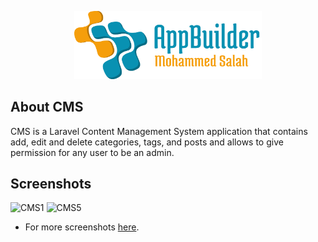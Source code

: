 
<p align="center"><img src="logo-repo.png" width="300"></p>


## About CMS

CMS is a Laravel Content Management System application that contains add, edit and delete categories, tags, and posts and allows to give permission for any user to be an admin.

## Screenshots
![CMS1](https://user-images.githubusercontent.com/109177230/200811683-a73c5329-0153-408a-8633-5ed2793bf1f5.png)
![CMS5](https://user-images.githubusercontent.com/109177230/200811726-53e5b59a-2c73-4806-b19a-0d49befb26a3.png)

- For more screenshots [here](screenshots).




